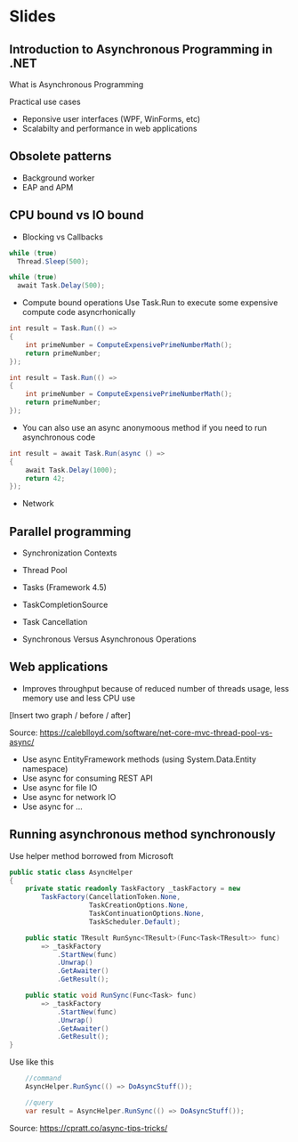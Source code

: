 # Slides

## Introduction to Asynchronous Programming in .NET
What is Asynchronous Programming

Practical use cases
* Reponsive user interfaces (WPF, WinForms, etc)
* Scalabilty and performance in web applications

## Obsolete patterns
* Background worker
* EAP and APM

## CPU bound vs IO bound
* Blocking vs Callbacks

```csharp
while (true)
  Thread.Sleep(500);
```

```csharp
while (true)
  await Task.Delay(500);
```

* Compute bound operations
Use Task.Run to execute some expensive compute code asyncrhonically

```csharp
int result = Task.Run(() => 
{ 
    int primeNumber = ComputeExpensivePrimeNumberMath(); 
    return primeNumber; 
});
```

```csharp
int result = Task.Run(() => 
{ 
    int primeNumber = ComputeExpensivePrimeNumberMath(); 
    return primeNumber; 
});
```

* You can also use an async anonymoous method if you need to run asynchronous code

```csharp
int result = await Task.Run(async () => 
{ 
    await Task.Delay(1000); 
    return 42; 
});
```

* Network

## Parallel programming

* Synchronization Contexts
* Thread Pool
* Tasks (Framework 4.5)
* TaskCompletionSource

* Task Cancellation

* Synchronous Versus Asynchronous Operations

## Web applications
* Improves throughput because of reduced number of threads usage, less memory use and less CPU use

[Insert two graph / before / after]

Source: https://caleblloyd.com/software/net-core-mvc-thread-pool-vs-async/

* Use async EntityFramework methods (using System.Data.Entity namespace)
* Use async for consuming REST API
* Use async for file IO
* Use async for network IO
* Use async for ...


## Running asynchronous method synchronously
Use helper method borrowed from Microsoft

```csharp
public static class AsyncHelper  
{
    private static readonly TaskFactory _taskFactory = new
        TaskFactory(CancellationToken.None,
                    TaskCreationOptions.None,
                    TaskContinuationOptions.None,
                    TaskScheduler.Default);

    public static TResult RunSync<TResult>(Func<Task<TResult>> func)
        => _taskFactory
            .StartNew(func)
            .Unwrap()
            .GetAwaiter()
            .GetResult();

    public static void RunSync(Func<Task> func)
        => _taskFactory
            .StartNew(func)
            .Unwrap()
            .GetAwaiter()
            .GetResult();
}
```

Use like this

```csharp
    //command
    AsyncHelper.RunSync(() => DoAsyncStuff());  

    //query
    var result = AsyncHelper.RunSync(() => DoAsyncStuff());  
```

Source: https://cpratt.co/async-tips-tricks/
